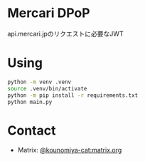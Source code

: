 # Mercari DPoP
api.mercari.jpのリクエストに必要なJWT

# Using
```bash
python -m venv .venv
source .venv/bin/activate
python -m pip install -r requirements.txt
python main.py
```
# Contact
- Matrix: [@kounomiya-cat:matrix.org](https://matrix.to/#/@kounomiya-cat:matrix.org)
